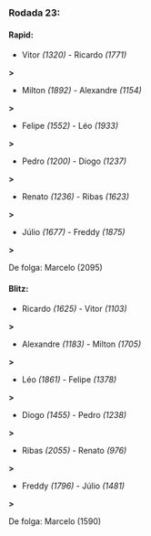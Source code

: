 ### Rodada 23:

#### Rapid:

* Vitor *(1320)*     -     Ricardo *(1771)*

 **>** 
* Milton *(1892)*     -     Alexandre *(1154)*

 **>** 
* Felipe *(1552)*     -     Léo *(1933)*

 **>** 
* Pedro *(1200)*     -     Diogo *(1237)*

 **>** 
* Renato *(1236)*     -     Ribas *(1623)*

 **>** 
* Júlio *(1677)*     -     Freddy *(1875)*

 **>** 

De folga: Marcelo (2095)

#### Blitz:

* Ricardo *(1625)*     -     Vitor *(1103)*

 **>** 
* Alexandre *(1183)*     -     Milton *(1705)*

 **>** 
* Léo *(1861)*     -     Felipe *(1378)*

 **>** 
* Diogo *(1455)*     -     Pedro *(1238)*

 **>** 
* Ribas *(2055)*     -     Renato *(976)*

 **>** 
* Freddy *(1796)*     -     Júlio *(1481)*

 **>** 

De folga: Marcelo (1590)

